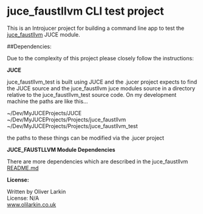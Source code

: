 # juce_faustllvm CLI test project

This is an Introjucer project for building a command line app to test the [juce_faustllvm](https://github.com/olilarkin/juce_faustllvm) JUCE module. 

##Dependencies:

Due to the complexity of this project please closely follow the instructions:

**JUCE**

juce_faustllvm_test is built using JUCE and the .jucer project expects to find the JUCE source and the juce_faustllvm juce modules source in a directory relative to the juce_faustllvm_test source code. On my development machine the paths are like this...

~/Dev/MyJUCEProjects/JUCE  
~/Dev/MyJUCEProjects/Projects/juce_faustllvm  
~/Dev/MyJUCEProjects/Projects/juce_faustllvm_test  

the paths to these things can be modified via the .jucer project

**JUCE_FAUSTLLVM Module Dependencies**

There are more dependencies which are described in the juce_faustllvm [README.md](https://github.com/olilarkin/juce_faustllvm)

**License:**

  Written by Oliver Larkin  
  License: N/A  
  www.olilarkin.co.uk